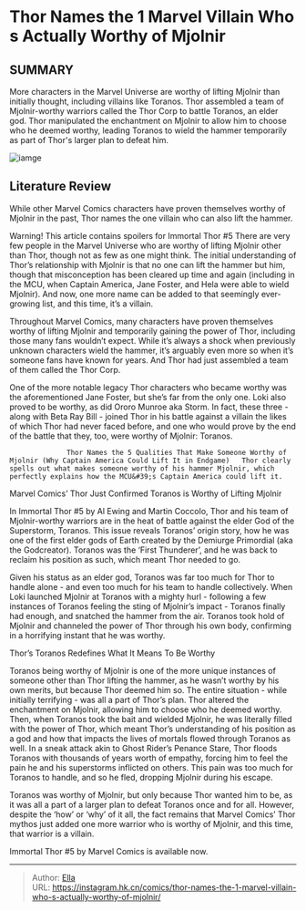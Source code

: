 # Thor Names the 1 Marvel Villain Who s Actually Worthy of Mjolnir


## SUMMARY 



  More characters in the Marvel Universe are worthy of lifting Mjolnir than initially thought, including villains like Toranos.   Thor assembled a team of Mjolnir-worthy warriors called the Thor Corp to battle Toranos, an elder god.   Thor manipulated the enchantment on Mjolnir to allow him to choose who he deemed worthy, leading Toranos to wield the hammer temporarily as part of Thor&#39;s larger plan to defeat him.  

![iamge](https://static1.srcdn.com/wordpress/wp-content/uploads/2024/01/thor-villain-worthy-mjolnir.jpg)

## Literature Review

While other Marvel Comics characters have proven themselves worthy of Mjolnir in the past, Thor names the one villain who can also lift the hammer. 




Warning! This article contains spoilers for Immortal Thor #5 There are very few people in the Marvel Universe who are worthy of lifting Mjolnir other than Thor, though not as few as one might think. The initial understanding of Thor’s relationship with Mjolnir is that no one can lift the hammer but him, though that misconception has been cleared up time and again (including in the MCU, when Captain America, Jane Foster, and Hela were able to wield Mjolnir). And now, one more name can be added to that seemingly ever-growing list, and this time, it’s a villain.




Throughout Marvel Comics, many characters have proven themselves worthy of lifting Mjolnir and temporarily gaining the power of Thor, including those many fans wouldn’t expect. While it’s always a shock when previously unknown characters wield the hammer, it’s arguably even more so when it’s someone fans have known for years. And Thor had just assembled a team of them called the Thor Corp.

          

One of the more notable legacy Thor characters who became worthy was the aforementioned Jane Foster, but she’s far from the only one. Loki also proved to be worthy, as did Ororo Munroe aka Storm. In fact, these three - along with Beta Ray Bill - joined Thor in his battle against a villain the likes of which Thor had never faced before, and one who would prove by the end of the battle that they, too, were worthy of Mjolnir: Toranos.




                  Thor Names the 5 Qualities That Make Someone Worthy of Mjolnir (Why Captain America Could Lift It in Endgame)   Thor clearly spells out what makes someone worthy of his hammer Mjolnir, which perfectly explains how the MCU&#39;s Captain America could lift it.   


 Marvel Comics’ Thor Just Confirmed Toranos is Worthy of Lifting Mjolnir 
          

In Immortal Thor #5 by Al Ewing and Martin Coccolo, Thor and his team of Mjolnir-worthy warriors are in the heat of battle against the elder God of the Superstorm, Toranos. This issue reveals Toranos’ origin story, how he was one of the first elder gods of Earth created by the Demiurge Primordial (aka the Godcreator). Toranos was the ‘First Thunderer’, and he was back to reclaim his position as such, which meant Thor needed to go.

Given his status as an elder god, Toranos was far too much for Thor to handle alone - and even too much for his team to handle collectively. When Loki launched Mjolnir at Toranos with a mighty hurl - following a few instances of Toranos feeling the sting of Mjolnir’s impact - Toranos finally had enough, and snatched the hammer from the air. Toranos took hold of Mjolnir and channeled the power of Thor through his own body, confirming in a horrifying instant that he was worthy.






 Thor’s Toranos Redefines What It Means To Be Worthy 
         

Toranos being worthy of Mjolnir is one of the more unique instances of someone other than Thor lifting the hammer, as he wasn’t worthy by his own merits, but because Thor deemed him so. The entire situation - while initially terrifying - was all a part of Thor’s plan. Thor altered the enchantment on Mjolnir, allowing him to choose who he deemed worthy. Then, when Toranos took the bait and wielded Mjolnir, he was literally filled with the power of Thor, which meant Thor’s understanding of his position as a god and how that impacts the lives of mortals flowed through Toranos as well. In a sneak attack akin to Ghost Rider’s Penance Stare, Thor floods Toranos with thousands of years worth of empathy, forcing him to feel the pain he and his superstorms inflicted on others. This pain was too much for Toranos to handle, and so he fled, dropping Mjolnir during his escape.




Toranos was worthy of Mjolnir, but only because Thor wanted him to be, as it was all a part of a larger plan to defeat Toranos once and for all. However, despite the ‘how’ or ‘why’ of it all, the fact remains that Marvel Comics’ Thor mythos just added one more warrior who is worthy of Mjolnir, and this time, that warrior is a villain.

Immortal Thor #5 by Marvel Comics is available now.



---

> Author: [Ella](https://instagram.hk.cn/)  
> URL: https://instagram.hk.cn/comics/thor-names-the-1-marvel-villain-who-s-actually-worthy-of-mjolnir/  

